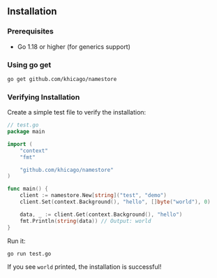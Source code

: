 ## Installation

### Prerequisites

- Go 1.18 or higher (for generics support)

### Using go get

```bash
go get github.com/khicago/namestore
```

### Verifying Installation

Create a simple test file to verify the installation:

```go
// test.go
package main

import (
    "context"
    "fmt"

    "github.com/khicago/namestore"
)

func main() {
    client := namestore.New[string]("test", "demo")
    client.Set(context.Background(), "hello", []byte("world"), 0)

    data, _ := client.Get(context.Background(), "hello")
    fmt.Println(string(data)) // Output: world
}
```

Run it:

```bash
go run test.go
```

If you see `world` printed, the installation is successful!